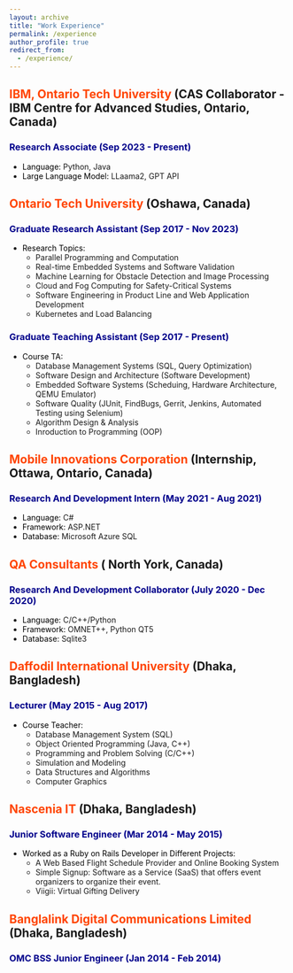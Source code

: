 ```yaml
---
layout: archive
title: "Work Experience"
permalink: /experience
author_profile: true
redirect_from: 
  - /experience/
---
```


## <span style="color:orangered">IBM, Ontario Tech University</span> (CAS Collaborator - IBM Centre for Advanced Studies, Ontario, Canada)
### <span style="color:DarkBlue">Research Associate (Sep 2023 - Present)</span>
- <span style="color:black">Language:</span> Python, Java
- <span style="color:black">Large Language Model:</span> LLaama2, GPT API

## <span style="color:orangered">Ontario Tech University</span> (Oshawa, Canada)

### <span style="color:DarkBlue">Graduate Research Assistant (Sep 2017 - Nov 2023)</span>
- <span style="color:black">Research Topics:</span> 
    - Parallel Programming and Computation
    - Real-time Embedded Systems and Software Validation
    - Machine Learning for Obstacle Detection and Image Processing
    - Cloud and Fog Computing for Safety-Critical Systems 
    - Software Engineering in Product Line and Web Application Development
    - Kubernetes and Load Balancing

### <span style="color:DarkBlue">Graduate Teaching Assistant (Sep 2017 - Present)</span>
- <span style="color:black">Course TA:</span>
    - Database Management Systems (SQL, Query Optimization)
    - Software Design and Architecture (Software Development)
    - Embedded Software Systems (Scheduing, Hardware Architecture, QEMU Emulator)
    - Software Quality (JUnit, FindBugs, Gerrit, Jenkins, Automated Testing using Selenium)
    - Algorithm Design & Analysis
    - Inroduction to Programming (OOP)



## <span style="color:orangered">Mobile Innovations Corporation</span> (Internship, Ottawa, Ontario, Canada)
### <span style="color:DarkBlue">Research And Development Intern (May 2021 - Aug 2021)</span>
- <span style="color:black">Language:</span> C#
- <span style="color:black">Framework:</span> ASP.NET
- <span style="color:black">Database:</span> Microsoft Azure SQL

## <span style="color:orangered">QA Consultants</span> ( North York, Canada)
### <span style="color:DarkBlue">Research And Development Collaborator (July 2020 - Dec 2020)</span>
- <span style="color:black">Language:</span> C/C++/Python
- <span style="color:black">Framework:</span> OMNET++, Python QT5
- <span style="color:black">Database:</span> Sqlite3

## <span style="color:orangered">Daffodil International University</span> (Dhaka, Bangladesh)
### <span style="color:DarkBlue">Lecturer (May 2015 - Aug 2017)</span>
- <span style="color:black">Course Teacher:</span>
    - Database Management System (SQL)
    - Object Oriented Programming (Java, C++)
    - Programming and Problem Solving (C/C++)
    - Simulation and Modeling
    - Data Structures and Algorithms
    - Computer Graphics

## <span style="color:orangered">Nascenia IT</span> (Dhaka, Bangladesh)
### <span style="color:DarkBlue">Junior Software Engineer (Mar 2014 - May 2015)</span>
- <span style="color:black">Worked as a Ruby on Rails Developer in Different Projects:</span>
    - A Web Based Flight Schedule Provider and Online Booking System
    - Simple Signup: Software as a Service (SaaS) that offers event organizers to organize their event. 
    - Viigii: Virtual Gifting Delivery

## <span style="color:orangered">Banglalink Digital Communications Limited</span>  (Dhaka, Bangladesh)
### <span style="color:DarkBlue">OMC BSS Junior Engineer (Jan 2014 - Feb 2014)</span>
